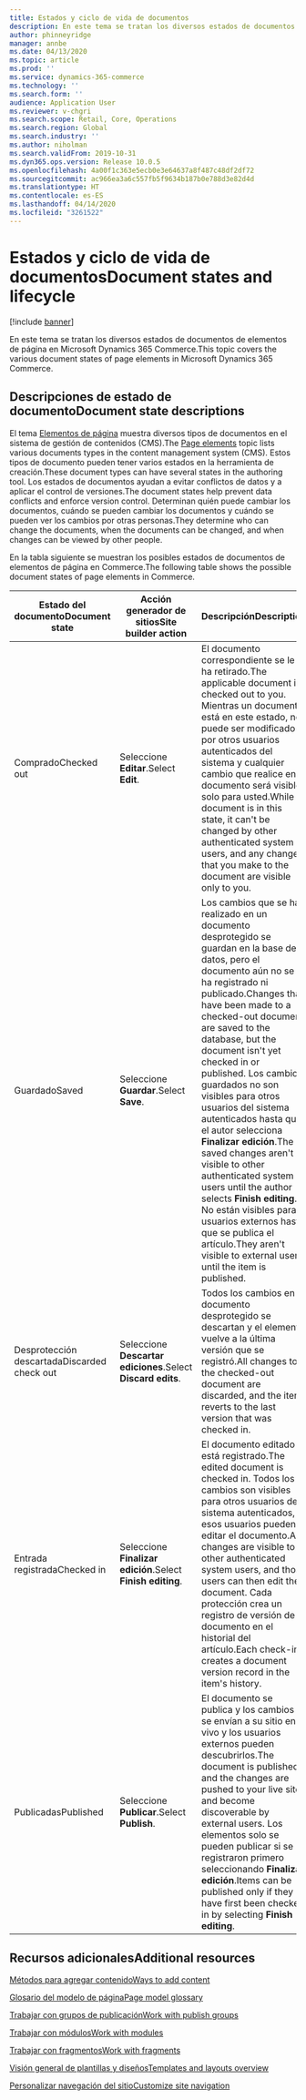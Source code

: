 ```yaml
---
title: Estados y ciclo de vida de documentos
description: En este tema se tratan los diversos estados de documentos de elementos de página en Microsoft Dynamics 365 Commerce.
author: phinneyridge
manager: annbe
ms.date: 04/13/2020
ms.topic: article
ms.prod: ''
ms.service: dynamics-365-commerce
ms.technology: ''
ms.search.form: ''
audience: Application User
ms.reviewer: v-chgri
ms.search.scope: Retail, Core, Operations
ms.search.region: Global
ms.search.industry: ''
ms.author: niholman
ms.search.validFrom: 2019-10-31
ms.dyn365.ops.version: Release 10.0.5
ms.openlocfilehash: 4a00f1c363e5ecb0e3e64637a8f487c48df2df72
ms.sourcegitcommit: ac966ea3a6c557fb5f9634b187b0e788d3e82d4d
ms.translationtype: HT
ms.contentlocale: es-ES
ms.lasthandoff: 04/14/2020
ms.locfileid: "3261522"
---
```

# <a name="document-states-and-lifecycle"></a><span data-ttu-id="38269-103">Estados y ciclo de vida de documentos</span><span class="sxs-lookup"><span data-stu-id="38269-103">Document states and lifecycle</span></span>


[!include [banner](includes/banner.md)]

<span data-ttu-id="38269-104">En este tema se tratan los diversos estados de documentos de elementos de página en Microsoft Dynamics 365 Commerce.</span><span class="sxs-lookup"><span data-stu-id="38269-104">This topic covers the various document states of page elements in Microsoft Dynamics 365 Commerce.</span></span>

## <a name="document-state-descriptions"></a><span data-ttu-id="38269-105">Descripciones de estado de documento</span><span class="sxs-lookup"><span data-stu-id="38269-105">Document state descriptions</span></span>

<span data-ttu-id="38269-106">El tema [Elementos de página](page-elements-overview.md) muestra diversos tipos de documentos en el sistema de gestión de contenidos (CMS).</span><span class="sxs-lookup"><span data-stu-id="38269-106">The [Page elements](page-elements-overview.md) topic lists various documents types in the content management system (CMS).</span></span> <span data-ttu-id="38269-107">Estos tipos de documento pueden tener varios estados en la herramienta de creación.</span><span class="sxs-lookup"><span data-stu-id="38269-107">These document types can have several states in the authoring tool.</span></span> <span data-ttu-id="38269-108">Los estados de documentos ayudan a evitar conflictos de datos y a aplicar el control de versiones.</span><span class="sxs-lookup"><span data-stu-id="38269-108">The document states help prevent data conflicts and enforce version control.</span></span> <span data-ttu-id="38269-109">Determinan quién puede cambiar los documentos, cuándo se pueden cambiar los documentos y cuándo se pueden ver los cambios por otras personas.</span><span class="sxs-lookup"><span data-stu-id="38269-109">They determine who can change the documents, when the documents can be changed, and when changes can be viewed by other people.</span></span>

<span data-ttu-id="38269-110">En la tabla siguiente se muestran los posibles estados de documentos de elementos de página en Commerce.</span><span class="sxs-lookup"><span data-stu-id="38269-110">The following table shows the possible document states of page elements in Commerce.</span></span>

| <span data-ttu-id="38269-111">Estado del documento</span><span class="sxs-lookup"><span data-stu-id="38269-111">Document state</span></span>      | <span data-ttu-id="38269-112">Acción generador de sitios</span><span class="sxs-lookup"><span data-stu-id="38269-112">Site builder action</span></span>        | <span data-ttu-id="38269-113">Descripción</span><span class="sxs-lookup"><span data-stu-id="38269-113">Description</span></span>                                                  |
| ------------------- | -------------------------- | ------------------------------------------------------------ |
| <span data-ttu-id="38269-114">Comprado</span><span class="sxs-lookup"><span data-stu-id="38269-114">Checked out</span></span>         | <span data-ttu-id="38269-115">Seleccione **Editar**.</span><span class="sxs-lookup"><span data-stu-id="38269-115">Select **Edit**.</span></span>           | <span data-ttu-id="38269-116">El documento correspondiente se le ha retirado.</span><span class="sxs-lookup"><span data-stu-id="38269-116">The applicable document is checked out to you.</span></span> <span data-ttu-id="38269-117">Mientras un documento está en este estado, no puede ser modificado por otros usuarios autenticados del sistema y cualquier cambio que realice en el documento será visible solo para usted.</span><span class="sxs-lookup"><span data-stu-id="38269-117">While a document is in this state, it can't be changed by other authenticated system users, and any changes that you make to the document are visible only to you.</span></span> |
| <span data-ttu-id="38269-118">Guardado</span><span class="sxs-lookup"><span data-stu-id="38269-118">Saved</span></span>               | <span data-ttu-id="38269-119">Seleccione **Guardar**.</span><span class="sxs-lookup"><span data-stu-id="38269-119">Select **Save**.</span></span>           | <span data-ttu-id="38269-120">Los cambios que se han realizado en un documento desprotegido se guardan en la base de datos, pero el documento aún no se ha registrado ni publicado.</span><span class="sxs-lookup"><span data-stu-id="38269-120">Changes that have been made to a checked-out document are saved to the database, but the document isn't yet checked in or published.</span></span> <span data-ttu-id="38269-121">Los cambios guardados no son visibles para otros usuarios del sistema autenticados hasta que el autor selecciona **Finalizar edición**.</span><span class="sxs-lookup"><span data-stu-id="38269-121">The saved changes aren't visible to other authenticated system users until the author selects **Finish editing**.</span></span> <span data-ttu-id="38269-122">No están visibles para usuarios externos hasta que se publica el artículo.</span><span class="sxs-lookup"><span data-stu-id="38269-122">They aren't visible to external users until the item is published.</span></span> |
| <span data-ttu-id="38269-123">Desprotección descartada</span><span class="sxs-lookup"><span data-stu-id="38269-123">Discarded check out</span></span> | <span data-ttu-id="38269-124">Seleccione **Descartar ediciones**.</span><span class="sxs-lookup"><span data-stu-id="38269-124">Select **Discard edits**.</span></span>  | <span data-ttu-id="38269-125">Todos los cambios en el documento desprotegido se descartan y el elemento vuelve a la última versión que se registró.</span><span class="sxs-lookup"><span data-stu-id="38269-125">All changes to the checked-out document are discarded, and the item reverts to the last version that was checked in.</span></span> |
| <span data-ttu-id="38269-126">Entrada registrada</span><span class="sxs-lookup"><span data-stu-id="38269-126">Checked in</span></span>          | <span data-ttu-id="38269-127">Seleccione **Finalizar edición**.</span><span class="sxs-lookup"><span data-stu-id="38269-127">Select **Finish editing**.</span></span> | <span data-ttu-id="38269-128">El documento editado está registrado.</span><span class="sxs-lookup"><span data-stu-id="38269-128">The edited document is checked in.</span></span> <span data-ttu-id="38269-129">Todos los cambios son visibles para otros usuarios del sistema autenticados, y esos usuarios pueden editar el documento.</span><span class="sxs-lookup"><span data-stu-id="38269-129">All changes are visible to other authenticated system users, and those users can then edit the document.</span></span> <span data-ttu-id="38269-130">Cada protección crea un registro de versión de documento en el historial del artículo.</span><span class="sxs-lookup"><span data-stu-id="38269-130">Each check-in creates a document version record in the item's history.</span></span> |
| <span data-ttu-id="38269-131">Publicadas</span><span class="sxs-lookup"><span data-stu-id="38269-131">Published</span></span>           | <span data-ttu-id="38269-132">Seleccione **Publicar**.</span><span class="sxs-lookup"><span data-stu-id="38269-132">Select **Publish**.</span></span>        | <span data-ttu-id="38269-133">El documento se publica y los cambios se envían a su sitio en vivo y los usuarios externos pueden descubrirlos.</span><span class="sxs-lookup"><span data-stu-id="38269-133">The document is published, and the changes are pushed to your live site and become discoverable by external users.</span></span> <span data-ttu-id="38269-134">Los elementos solo se pueden publicar si se registraron primero seleccionando **Finalizar edición**.</span><span class="sxs-lookup"><span data-stu-id="38269-134">Items can be published only if they have first been checked in by selecting **Finish editing**.</span></span> |

## <a name="additional-resources"></a><span data-ttu-id="38269-135">Recursos adicionales</span><span class="sxs-lookup"><span data-stu-id="38269-135">Additional resources</span></span>

[<span data-ttu-id="38269-136">Métodos para agregar contenido</span><span class="sxs-lookup"><span data-stu-id="38269-136">Ways to add content</span></span>](add-manage-content.md)

[<span data-ttu-id="38269-137">Glosario del modelo de página</span><span class="sxs-lookup"><span data-stu-id="38269-137">Page model glossary</span></span>](page-elements-overview.md)

[<span data-ttu-id="38269-138">Trabajar con grupos de publicación</span><span class="sxs-lookup"><span data-stu-id="38269-138">Work with publish groups</span></span>](publish-groups.md)

[<span data-ttu-id="38269-139">Trabajar con módulos</span><span class="sxs-lookup"><span data-stu-id="38269-139">Work with modules</span></span>](work-with-modules.md)

[<span data-ttu-id="38269-140">Trabajar con fragmentos</span><span class="sxs-lookup"><span data-stu-id="38269-140">Work with fragments</span></span>](work-with-fragments.md)

[<span data-ttu-id="38269-141">Visión general de plantillas y diseños</span><span class="sxs-lookup"><span data-stu-id="38269-141">Templates and layouts overview</span></span>](templates-layouts-overview.md)

[<span data-ttu-id="38269-142">Personalizar navegación del sitio</span><span class="sxs-lookup"><span data-stu-id="38269-142">Customize site navigation</span></span>](customize-site-navigation.md)
